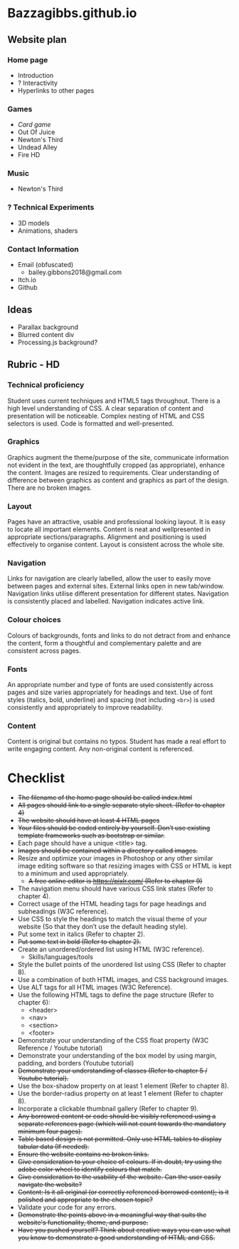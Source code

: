 # Bazzagibbs.github.io
## Website plan
### Home page
  - Introduction
  - ? Interactivity
  - Hyperlinks to other pages

### Games
  - _Card game_
  - Out Of Juice
  - Newton's Third
  - Undead Alley
  - Fire HD

### Music
  - Newton's Third

### ? Technical Experiments
  - 3D models
  - Animations, shaders
### Contact Information
  - Email (obfuscated)
    - &#98;&#97;&#105;&#108;&#101;&#121;&#46;&#103;&#105;&#98;&#98;&#111;&#110;&#115;&#50;&#48;&#49;&#56;&#64;&#103;&#109;&#97;&#105;&#108;&#46;&#99;&#111;&#109;
  - Itch.io
  - Github
## Ideas
  - Parallax background
  - Blurred content div
  - Processing.js background?

## __Rubric - HD__
### Technical proficiency
Student uses current techniques and HTML5 tags throughout. There is a high level understanding of CSS. A clear separation of content and presentation will be noticeable. Complex nesting of HTML and CSS selectors is used. Code is formatted and well-presented.

### Graphics
Graphics augment the theme/purpose of the site, communicate information not evident in the text, are thoughtfully cropped (as appropriate), enhance the content. Images are resized to requirements. Clear understanding of difference between graphics as content and graphics as part of the design. There are no broken images. 

### Layout
Pages have an attractive, usable and professional looking layout. It is easy to locate all important elements. Content is neat and wellpresented in appropriate sections/paragraphs. Alignment and positioning is used effectively to organise content.  Layout is consistent across the whole site.

### Navigation
Links for navigation are clearly labelled, allow the user to easily move between pages and external sites. External links open in new tab/window. Navigation  links utilise different presentation for different states. Navigation is consistently placed and labelled. Navigation indicates active link.

### Colour choices
Colours of backgrounds, fonts and links to do not detract from and enhance the content, form a thoughtful and complementary palette and are consistent across pages.

### Fonts
An appropriate number and type of fonts are used consistently across pages and size varies appropriately for headings and text. Use of font styles (italics, bold, underline) and spacing (not including `<br>`) is used consistently and appropriately to improve readability. 

### Content
Content is original but contains no typos. Student has made a real effort to write engaging content. Any non-original content is referenced.

# Checklist
  - ~~The filename of the home page should be called index.html~~
  - ~~All pages should link to a single separate style sheet. (Refer to chapter 4)~~
  - ~~The website should have at least 4 HTML pages~~
  - ~~Your files should be coded entirely by yourself. Don’t use existing template frameworks such as bootstrap or similar.~~
  - Each page should have a unique \<title> tag.
  - ~~Images should be contained within a directory called images.~~
  - Resize and optimize your images in Photoshop or any other similar image editing software so that resizing images with CSS or HTML is kept to a minimum and used appropriately.
    - ~~A free online editor is https://pixlr.com/ (Refer to chapter 9)~~
  - The navigation menu should have various CSS link states (Refer to chapter 4).
  - Correct usage of the HTML heading tags for page headings and subheadings (W3C reference).
  - Use CSS to style the headings to match the visual theme of your website (So that they don’t use the default heading style).
  - Put some text in italics (Refer to chapter 2).
  - ~~Put some text in bold (Refer to chapter 2).~~
  - Create an unordered/ordered list using HTML (W3C reference).
    - Skills/languages/tools
  - Style the bullet points of the unordered list using CSS (Refer to chapter 8).
  - Use a combination of both HTML images, and CSS background images.
  - Use ALT tags for all HTML images (W3C Reference).
  - Use the following HTML tags to define the page structure (Refer to chapter 6):
    - \<header>
    - \<nav>
    - \<section>
    - \<footer>
  - Demonstrate your understanding of the CSS float property (W3C Reference / Youtube tutorial)
  - Demonstrate your understanding of the box model by using margin, padding, and borders (Youtube tutorial)
  - ~~Demonstrate your understanding of classes (Refer to chapter 5 / Youtube tutorial).~~
  - Use the box-shadow property on at least 1 element (Refer to chapter 8).
  - Use the border-radius property on at least 1 element (Refer to chapter 8).
  - Incorporate a clickable thumbnail gallery (Refer to chapter 9).
  - ~~Any borrowed content or code should be visibly referenced using a separate references page (which will not count towards the mandatory minimum four pages).~~
  - ~~Table based design is not permitted. Only use HTML tables to display tabular data (If needed).~~
  - ~~Ensure the website contains no broken links.~~
  - ~~Give consideration to your choice of colours. If in doubt, try using the adobe color wheel to identify colours that match.~~
  - ~~Give consideration to the usability of the website. Can the user easily navigate the website?~~
  - ~~Content: Is it all original (or correctly referenced borrowed content); is it polished and appropriate to the chosen topic?~~
  - Validate your code for any errors.
  - ~~Demonstrate the points above in a meaningful way that suits the website's functionality, theme, and purpose.~~
  - ~~Have you pushed yourself? Think about creative ways you can use what you know to demonstrate a good understanding of HTML and CSS.~~